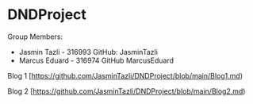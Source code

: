 # DNDProject

Group Members: 
- Jasmin Tazli - 316993
    GitHub: JasminTazli
- Marcus Eduard - 316974
    GitHub MarcusEduard

Blog 1
[https://github.com/JasminTazli/DNDProject/blob/main/Blog1.md)

Blog 2 
[https://github.com/JasminTazli/DNDProject/blob/main/Blog2.md)
